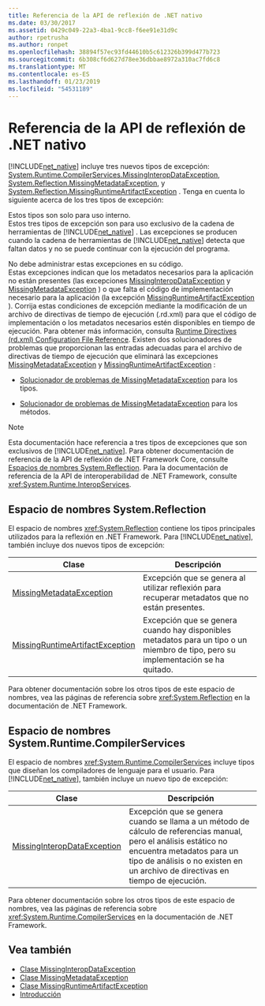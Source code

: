 ```yaml
---
title: Referencia de la API de reflexión de .NET nativo
ms.date: 03/30/2017
ms.assetid: 0429c049-22a3-4ba1-9cc8-f6ee91e31d9c
author: rpetrusha
ms.author: ronpet
ms.openlocfilehash: 38894f57ec93fd44610b5c612326b399d477b723
ms.sourcegitcommit: 6b308cf6d627d78ee36dbbae8972a310ac7fd6c8
ms.translationtype: MT
ms.contentlocale: es-ES
ms.lasthandoff: 01/23/2019
ms.locfileid: "54531189"
---
```

# <a name="net-native-reflection-api-reference"></a>Referencia de la API de reflexión de .NET nativo
[!INCLUDE[net_native](../../../includes/net-native-md.md)] incluye tres nuevos tipos de excepción: [System.Runtime.CompilerServices.MissingInteropDataException](../../../docs/framework/net-native/missinginteropdataexception-class-net-native.md), [System.Reflection.MissingMetadataException](../../../docs/framework/net-native/missingmetadataexception-class-net-native.md), y [System.Reflection.MissingRuntimeArtifactException](../../../docs/framework/net-native/missingruntimeartifactexception-class-net-native.md) . Tenga en cuenta lo siguiente acerca de los tres tipos de excepción:  
  
 Estos tipos son solo para uso interno.  
 Estos tres tipos de excepción son para uso exclusivo de la cadena de herramientas de [!INCLUDE[net_native](../../../includes/net-native-md.md)] . Las excepciones se producen cuando la cadena de herramientas de [!INCLUDE[net_native](../../../includes/net-native-md.md)] detecta que faltan datos y no se puede continuar con la ejecución del programa.  
  
 No debe administrar estas excepciones en su código.  
 Estas excepciones indican que los metadatos necesarios para la aplicación no están presentes (las excepciones [MissingInteropDataException](../../../docs/framework/net-native/missinginteropdataexception-class-net-native.md) y [MissingMetadataException](../../../docs/framework/net-native/missingmetadataexception-class-net-native.md) ) o que falta el código de implementación necesario para la aplicación (la excepción [MissingRuntimeArtifactException](../../../docs/framework/net-native/missingruntimeartifactexception-class-net-native.md) ). Corrija estas condiciones de excepción mediante la modificación de un archivo de directivas de tiempo de ejecución (.rd.xml) para que el código de implementación o los metadatos necesarios estén disponibles en tiempo de ejecución. Para obtener más información, consulta [Runtime Directives (rd.xml) Configuration File Reference](../../../docs/framework/net-native/runtime-directives-rd-xml-configuration-file-reference.md). Existen dos solucionadores de problemas que proporcionan las entradas adecuadas para el archivo de directivas de tiempo de ejecución que eliminará las excepciones [MissingMetadataException](../../../docs/framework/net-native/missingmetadataexception-class-net-native.md) y [MissingRuntimeArtifactException](../../../docs/framework/net-native/missingruntimeartifactexception-class-net-native.md) :  
  
-   [Solucionador de problemas de MissingMetadataException](https://dotnet.github.io/native/troubleshooter/type.html) para los tipos.  
  
-   [Solucionador de problemas de MissingMetadataException](https://dotnet.github.io/native/troubleshooter/method.html) para los métodos.  
  
> [!NOTE]
>  Esta documentación hace referencia a tres tipos de excepciones que son exclusivos de [!INCLUDE[net_native](../../../includes/net-native-md.md)]. Para obtener documentación de referencia de la API de reflexión de .NET Framework Core, consulte [Espacios de nombres System.Reflection](https://msdn.microsoft.com/library/gg145033.aspx). Para la documentación de referencia de la API de interoperabilidad de .NET Framework, consulte <xref:System.Runtime.InteropServices>.  
  
## <a name="systemreflection-namespace"></a>Espacio de nombres System.Reflection  
 El espacio de nombres <xref:System.Reflection> contiene los tipos principales utilizados para la reflexión en .NET Framework. Para [!INCLUDE[net_native](../../../includes/net-native-md.md)], también incluye dos nuevos tipos de excepción:  
  
|Clase|Descripción|  
|-----------|-----------------|  
|[MissingMetadataException](../../../docs/framework/net-native/missingmetadataexception-class-net-native.md)|Excepción que se genera al utilizar reflexión para recuperar metadatos que no están presentes.|  
|[MissingRuntimeArtifactException](../../../docs/framework/net-native/missingruntimeartifactexception-class-net-native.md)|Excepción que se genera cuando hay disponibles metadatos para un tipo o un miembro de tipo, pero su implementación se ha quitado.|  
  
 Para obtener documentación sobre los otros tipos de este espacio de nombres, vea las páginas de referencia sobre <xref:System.Reflection> en la documentación de .NET Framework.  
  
## <a name="systemruntimecompilerservices-namespace"></a>Espacio de nombres System.Runtime.CompilerServices  
 El espacio de nombres <xref:System.Runtime.CompilerServices> incluye tipos que diseñan los compiladores de lenguaje para el usuario. Para [!INCLUDE[net_native](../../../includes/net-native-md.md)], también incluye un nuevo tipo de excepción:  
  
|Clase|Descripción|  
|-----------|-----------------|  
|[MissingInteropDataException](../../../docs/framework/net-native/missinginteropdataexception-class-net-native.md)|Excepción que se genera cuando se llama a un método de cálculo de referencias manual, pero el análisis estático no encuentra metadatos para un tipo de análisis o no existen en un archivo de directivas en tiempo de ejecución.|  
  
 Para obtener documentación sobre los otros tipos de este espacio de nombres, vea las páginas de referencia sobre <xref:System.Runtime.CompilerServices> en la documentación de .NET Framework.  
  
## <a name="see-also"></a>Vea también
- [Clase MissingInteropDataException](../../../docs/framework/net-native/missinginteropdataexception-class-net-native.md)
- [Clase MissingMetadataException](../../../docs/framework/net-native/missingmetadataexception-class-net-native.md)
- [Clase MissingRuntimeArtifactException](../../../docs/framework/net-native/missingruntimeartifactexception-class-net-native.md)
- [Introducción](../../../docs/framework/net-native/getting-started-with-net-native.md)
